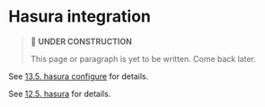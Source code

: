 # Hasura integration

> 🚧 **UNDER CONSTRUCTION**
>
> This page or paragraph is yet to be written. Come back later.

See [13.5. hasura configure](../../cli-reference/hasura-configure.md) for details.

See [12.5. hasura](../../config-reference/hasura.md) for details.
